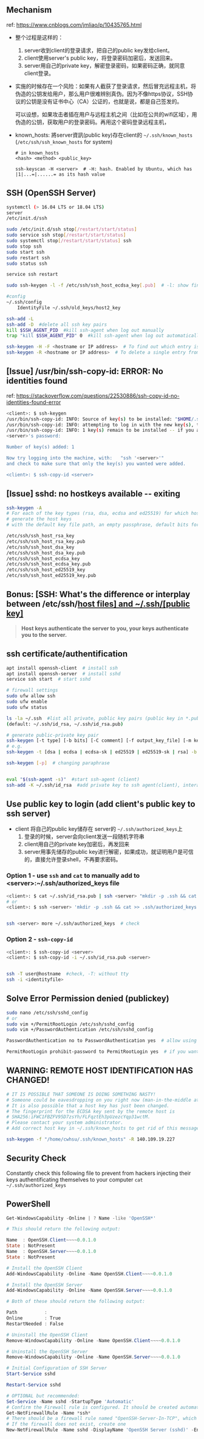 ## Mechanism

ref: https://www.cnblogs.com/jmliao/p/10435765.html

- 整个过程是这样的：

  1. server收到client的登录请求，把自己的public key发给client。
  2. client使用server's public key，将登录密码加密后，发送回来。
  3. server用自己的private key，解密登录密码，如果密码正确，就同意client登录。

- 实施的时候存在一个风险：如果有人截获了登录请求，然后冒充远程主机，将伪造的公钥发给用户，那么用户很难辨别真伪。因为不像https协议，SSH协议的公钥是没有证书中心（CA）公证的，也就是说，都是自己签发的。

  可以设想，如果攻击者插在用户与远程主机之间（比如在公共的wifi区域），用伪造的公钥，获取用户的登录密码。再用这个密码登录远程主机，

- known_hosts: 將server資訊(public key)存在client的 `~/.ssh/known_hosts` (`/etc/ssh/ssh_known_hosts` for system)

  ```
  # in known_hosts
  <hash> <method> <public_key>
  
  ssh-keyscan -H <server>  # -H: hash. Enabled by Ubuntu, which has |1|...=|......= as its hash value
  ```

  

  

## SSH (OpenSSH Server)

```bash
systemctl (> 16.04 LTS or 18.04 LTS)
server
/etc/init.d/ssh

sudo /etc/init.d/ssh stop[/restart/start/status]
sudo service ssh stop[/restart/start/status]
sudo systemctl stop[/restart/start/status] ssh
sudo stop ssh
sudo start ssh 
sudo restart ssh
sudo status ssh

service ssh restart

sudo ssh-keygen -l -f /etc/ssh/ssh_host_ecdsa_key[.pub]  # -l: show fingerprint

#config
~/.ssh/config
    IdentityFile ~/.ssh/old_keys/host2_key

ssh-add -L
ssh-add -D  #delete all ssh key pairs
kill $SSH_AGENT_PID  #kill ssh-agent when log out manually
trap "kill $SSH_AGENT_PID" 0  #kill ssh-agent when log out automatically

ssh-keygen -H -F <hostname or IP address>  # To find out which entry is for a known hostname in known_hosts:
ssh-keygen -R <hostname or IP address>  # To delete a single entry from known_hosts:
```

## [Issue] /usr/bin/ssh-copy-id: ERROR: No identities found

ref: https://stackoverflow.com/questions/22530886/ssh-copy-id-no-identities-found-error

```bash
<client>: $ ssh-keygen
/usr/bin/ssh-copy-id: INFO: Source of key(s) to be installed: "$HOME/.ssh/id_rsa.pub"
/usr/bin/ssh-copy-id: INFO: attempting to log in with the new key(s), to filter out any that are already installed
/usr/bin/ssh-copy-id: INFO: 1 key(s) remain to be installed -- if you are prompted now it is to install the new keys
<server>'s password:

Number of key(s) added: 1

Now try logging into the machine, with:   "ssh '<server>'"
and check to make sure that only the key(s) you wanted were added.

<client>: $ ssh-copy-id <server>
```



## [Issue] sshd: no hostkeys available -- exiting

```bash
ssh-keygen -A  
# For each of the key types (rsa, dsa, ecdsa and ed25519) for which host keys do not exist
# generate the host keys 
# with the default key file path, an empty passphrase, default bits for the key type, and default comment.

/etc/ssh/ssh_host_rsa_key
/etc/ssh/ssh_host_rsa_key.pub
/etc/ssh/ssh_host_dsa_key
/etc/ssh/ssh_host_dsa_key.pub
/etc/ssh/ssh_host_ecdsa_key
/etc/ssh/ssh_host_ecdsa_key.pub
/etc/ssh/ssh_host_ed25519_key
/etc/ssh/ssh_host_ed25519_key.pub
```



## Bonus: [SSH: What's the difference or interplay between /etc/ssh/[host files\] and ~/.ssh/[public key]](https://security.stackexchange.com/questions/86981/ssh-whats-the-difference-or-interplay-between-etc-ssh-host-files-and-ssh)

> **Host keys authenticate the server to you, your keys authenticate you to the server.**

## ssh certificate/authentification

```bash
apt install openssh-client  # install ssh
apt install openssh-server  # install sshd
service ssh start  # start sshd

# firewall settings
sudo ufw allow ssh
sudo ufw enable
sudo ufw status

ls -la ~/.ssh  #list all private, public key pairs (public key in *.pub, private key in without ext)
(default: ~/.ssh/id_rsa, ~/.ssh/id_rsa.pub)

# generate public-private key pair
ssh-keygen [-t type] [-b bits] [-C comment] [-f output_key_file] [-m key_format] [-N new_passphrase]  # key_format: [RFC4716 | PKCS8 | PEM]
# e.g.
ssh-keygen -t [dsa | ecdsa | ecdsa-sk | ed25519 | ed25519-sk | rsa] -b 4096 -C "your@email.com"

ssh-keygen [-p]  # changing paraphrase


eval "$(ssh-agent -s)"  #start ssh-agent (client)
ssh-add -K ~/.ssh/id_rsa  #add private key to ssh agent(client), interactive
```


## Use public key to login (add client's public key to ssh server)

- client 将自己的public key储存在 server的 `~/.ssh/authorized_keys`上
  1. 登录的时候，server会向client发送一段随机字符串
  2. client用自己的private key加密后，再发回来
  3. server用事先储存的public key进行解密，如果成功，就证明用户是可信的，直接允许登录shell，不再要求密码。

### Option 1 - use `ssh` and `cat` to manually add to \<server\>:~/.ssh/authorized_keys file

```bash
<client>: $ cat ~/.ssh/id_rsa.pub | ssh <server> "mkdir -p .ssh && cat >> ~/.ssh/authorized_keys"
# or 
<client>: $ ssh <server> 'mkdir -p .ssh && cat >> .ssh/authorized_keys' < ~/.ssh/id_rsa.pub


ssh <server> more ~/.ssh/authorized_keys  # check
```
### Option 2 - `ssh-copy-id`
```bash
<client>: $ ssh-copy-id <server>
<client>: $ ssh-copy-id -i ~/.ssh/id_rsa.pub <server>


ssh -T user@hostname  #check, -T: without tty
ssh -i <identityfile>
```
## Solve Error Permission denied (publickey)
```bash
sudo nano /etc/ssh/sshd_config
# or
sudo vim +/PermitRootLogin /etc/ssh/sshd_config
sudo vim +/PasswordAuthentication /etc/ssh/sshd_config

PasswordAuthentication no to PasswordAuthentication yes  # allow using password

PermitRootLogin prohibit-password to PermitRootLogin yes  # if you want root-login
```

## WARNING: REMOTE HOST IDENTIFICATION HAS CHANGED!

```bash
# IT IS POSSIBLE THAT SOMEONE IS DOING SOMETHING NASTY!
# Someone could be eavesdropping on you right now (man-in-the-middle attack)!
# It is also possible that a host key has just been changed.
# The fingerprint for the ECDSA key sent by the remote host is
# SHA256:iFWC1FBZFV95D7zsYh/FLFqztEh3pUzezcYqp31wctM.
# Please contact your system administrator.
# Add correct host key in ~/.ssh/known_hosts to get rid of this message.

ssh-keygen -f "/home/cwhsu/.ssh/known_hosts" -R 140.109.19.227
```



## Security Check

Constantly check this following file to prevent from hackers injecting their keys authentificating themselves to your computer `cat ~/.ssh/authorized_keys`

## PowerShell

```powershell
Get-WindowsCapability -Online | ? Name -like 'OpenSSH*'

# This should return the following output:

Name  : OpenSSH.Client~~~~0.0.1.0
State : NotPresent
Name  : OpenSSH.Server~~~~0.0.1.0
State : NotPresent

# Install the OpenSSH Client
Add-WindowsCapability -Online -Name OpenSSH.Client~~~~0.0.1.0

# Install the OpenSSH Server
Add-WindowsCapability -Online -Name OpenSSH.Server~~~~0.0.1.0

# Both of these should return the following output:

Path          :
Online        : True
RestartNeeded : False

# Uninstall the OpenSSH Client
Remove-WindowsCapability -Online -Name OpenSSH.Client~~~~0.0.1.0

# Uninstall the OpenSSH Server
Remove-WindowsCapability -Online -Name OpenSSH.Server~~~~0.0.1.0

# Initial Configuration of SSH Server
Start-Service sshd

Restart-Service sshd

# OPTIONAL but recommended:
Set-Service -Name sshd -StartupType 'Automatic'
# Confirm the Firewall rule is configured. It should be created automatically by setup.
Get-NetFirewallRule -Name *ssh*
# There should be a firewall rule named "OpenSSH-Server-In-TCP", which should be enabled
# If the firewall does not exist, create one
New-NetFirewallRule -Name sshd -DisplayName 'OpenSSH Server (sshd)' -Enabled True -Direction Inbound -Protocol TCP -Action Allow -LocalPort 22

```

